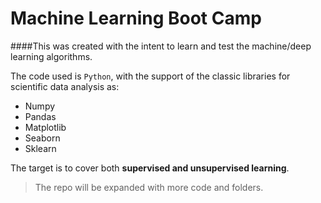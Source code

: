 Machine Learning Boot Camp
==============================

####This was created with the intent to learn and test the machine/deep learning algorithms.

The code used is `Python`, with the support of the classic libraries for scientific data analysis as:

- Numpy
- Pandas
- Matplotlib
- Seaborn
- Sklearn

The target is to cover both **supervised and unsupervised learning**.

>The repo will be expanded with more code and folders.


